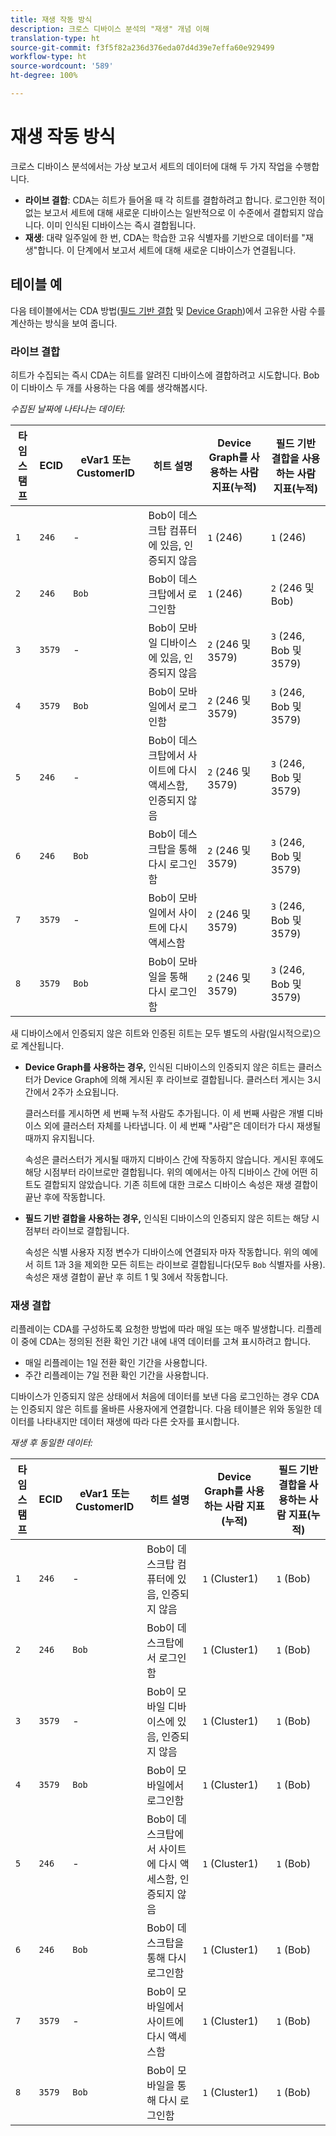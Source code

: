 ```yaml
---
title: 재생 작동 방식
description: 크로스 디바이스 분석의 "재생" 개념 이해
translation-type: ht
source-git-commit: f3f5f82a236d376eda07d4d39e7effa60e929499
workflow-type: ht
source-wordcount: '589'
ht-degree: 100%

---
```



# 재생 작동 방식

크로스 디바이스 분석에서는 가상 보고서 세트의 데이터에 대해 두 가지 작업을 수행합니다.

* **라이브 결합**: CDA는 히트가 들어올 때 각 히트를 결합하려고 합니다. 로그인한 적이 없는 보고서 세트에 대해 새로운 디바이스는 일반적으로 이 수준에서 결합되지 않습니다. 이미 인식된 디바이스는 즉시 결합됩니다.
* **재생**: 대략 일주일에 한 번, CDA는 학습한 고유 식별자를 기반으로 데이터를 &quot;재생&quot;합니다. 이 단계에서 보고서 세트에 대해 새로운 디바이스가 연결됩니다.

## 테이블 예

다음 테이블에서는 CDA 방법([필드 기반 결합](field-based-stitching.md) 및 [Device Graph](device-graph.md))에서 고유한 사람 수를 계산하는 방식을 보여 줍니다.

### 라이브 결합

히트가 수집되는 즉시 CDA는 히트를 알려진 디바이스에 결합하려고 시도합니다. Bob이 디바이스 두 개를 사용하는 다음 예를 생각해봅시다.

*수집된 날짜에 나타나는 데이터:*

| 타임스탬프 | ECID | eVar1 또는 CustomerID | 히트 설명 | Device Graph를 사용하는 사람 지표(누적) | 필드 기반 결합을 사용하는 사람 지표(누적) |
| --- | --- | --- | --- | --- | --- |
| `1` | `246` | - | Bob이 데스크탑 컴퓨터에 있음, 인증되지 않음 | `1` (246) | `1` (246) |
| `2` | `246` | `Bob` | Bob이 데스크탑에서 로그인함 | `1` (246) | `2` (246 및 Bob) |
| `3` | `3579` | - | Bob이 모바일 디바이스에 있음, 인증되지 않음 | `2` (246 및 3579) | `3` (246, Bob 및 3579) |
| `4` | `3579` | `Bob` | Bob이 모바일에서 로그인함 | `2` (246 및 3579) | `3` (246, Bob 및 3579) |
| `5` | `246` | - | Bob이 데스크탑에서 사이트에 다시 액세스함, 인증되지 않음 | `2` (246 및 3579) | `3` (246, Bob 및 3579) |
| `6` | `246` | `Bob` | Bob이 데스크탑을 통해 다시 로그인함 | `2` (246 및 3579) | `3` (246, Bob 및 3579) |
| `7` | `3579` | - | Bob이 모바일에서 사이트에 다시 액세스함 | `2` (246 및 3579) | `3` (246, Bob 및 3579) |
| `8` | `3579` | `Bob` | Bob이 모바일을 통해 다시 로그인함 | `2` (246 및 3579) | `3` (246, Bob 및 3579) |

새 디바이스에서 인증되지 않은 히트와 인증된 히트는 모두 별도의 사람(일시적으로)으로 계산됩니다.

* **Device Graph를 사용하는 경우,** 인식된 디바이스의 인증되지 않은 히트는 클러스터가 Device Graph에 의해 게시된 후 라이브로 결합됩니다. 클러스터 게시는 3시간에서 2주가 소요됩니다.

   클러스터를 게시하면 세 번째 누적 사람도 추가됩니다. 이 세 번째 사람은 개별 디바이스 외에 클러스터 자체를 나타냅니다. 이 세 번째 &quot;사람&quot;은 데이터가 다시 재생될 때까지 유지됩니다.

   속성은 클러스터가 게시될 때까지 디바이스 간에 작동하지 않습니다. 게시된 후에도 해당 시점부터 라이브로만 결합됩니다. 위의 예에서는 아직 디바이스 간에 어떤 히트도 결합되지 않았습니다. 기존 히트에 대한 크로스 디바이스 속성은 재생 결합이 끝난 후에 작동합니다.
* **필드 기반 결합을 사용하는 경우,** 인식된 디바이스의 인증되지 않은 히트는 해당 시점부터 라이브로 결합됩니다.

   속성은 식별 사용자 지정 변수가 디바이스에 연결되자 마자 작동합니다. 위의 예에서 히트 1과 3을 제외한 모든 히트는 라이브로 결합됩니다(모두 `Bob` 식별자를 사용). 속성은 재생 결합이 끝난 후 히트 1 및 3에서 작동합니다.

### 재생 결합

리플레이는 CDA를 구성하도록 요청한 방법에 따라 매일 또는 매주 발생합니다. 리플레이 중에 CDA는 정의된 전환 확인 기간 내에 내역 데이터를 고쳐 표시하려고 합니다.

* 매일 리플레이는 1일 전환 확인 기간을 사용합니다.
* 주간 리플레이는 7일 전환 확인 기간을 사용합니다.

디바이스가 인증되지 않은 상태에서 처음에 데이터를 보낸 다음 로그인하는 경우 CDA는 인증되지 않은 히트를 올바른 사용자에게 연결합니다. 다음 테이블은 위와 동일한 데이터를 나타내지만 데이터 재생에 따라 다른 숫자를 표시합니다.

*재생 후 동일한 데이터:*

| 타임스탬프 | ECID | eVar1 또는 CustomerID | 히트 설명 | Device Graph를 사용하는 사람 지표(누적) | 필드 기반 결합을 사용하는 사람 지표(누적) |
| --- | --- | --- | --- | --- | --- |
| `1` | `246` | - | Bob이 데스크탑 컴퓨터에 있음, 인증되지 않음 | `1` (Cluster1) | `1` (Bob) |
| `2` | `246` | `Bob` | Bob이 데스크탑에서 로그인함 | `1` (Cluster1) | `1` (Bob) |
| `3` | `3579` | - | Bob이 모바일 디바이스에 있음, 인증되지 않음 | `1` (Cluster1) | `1` (Bob) |
| `4` | `3579` | `Bob` | Bob이 모바일에서 로그인함 | `1` (Cluster1) | `1` (Bob) |
| `5` | `246` | - | Bob이 데스크탑에서 사이트에 다시 액세스함, 인증되지 않음 | `1` (Cluster1) | `1` (Bob) |
| `6` | `246` | `Bob` | Bob이 데스크탑을 통해 다시 로그인함 | `1` (Cluster1) | `1` (Bob) |
| `7` | `3579` | - | Bob이 모바일에서 사이트에 다시 액세스함 | `1` (Cluster1) | `1` (Bob) |
| `8` | `3579` | `Bob` | Bob이 모바일을 통해 다시 로그인함 | `1` (Cluster1) | `1` (Bob) |
